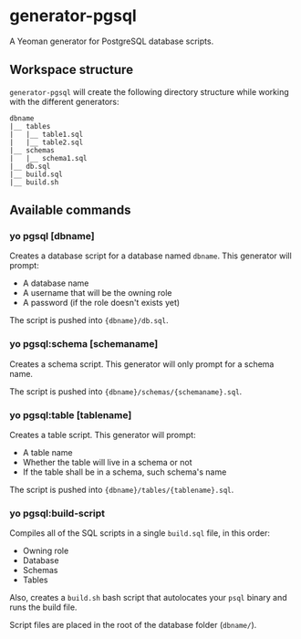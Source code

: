# generator-pgsql
A Yeoman generator for PostgreSQL database scripts.

## Workspace structure
`generator-pgsql` will create the following directory structure while working
with the different generators:

<pre><code>dbname
|__ tables
|   |__ table1.sql
|   |__ table2.sql
|__ schemas
|   |__ schema1.sql
|__ db.sql
|__ build.sql
|__ build.sh</code></pre>

## Available commands

### yo pgsql [dbname]
Creates a database script for a database named `dbname`.
This generator will prompt:

- A database name
- A username that will be the owning role
- A password (if the role doesn't exists yet)

The script is pushed into `{dbname}/db.sql`.

### yo pgsql:schema [schemaname]
Creates a schema script.
This generator will only prompt for a schema name.

The script is pushed into `{dbname}/schemas/{schemaname}.sql`.

### yo pgsql:table [tablename]
Creates a table script.
This generator will prompt:

- A table name
- Whether the table will live in a schema or not
- If the table shall be in a schema, such schema's name

The script is pushed into `{dbname}/tables/{tablename}.sql`.

### yo pgsql:build-script
Compiles all of the SQL scripts in a single `build.sql` file, in this order:

- Owning role
- Database
- Schemas
- Tables

Also, creates a `build.sh` bash script that autolocates your `psql` binary and runs the build file.

Script files are placed in the root of the database folder (`dbname/`).
